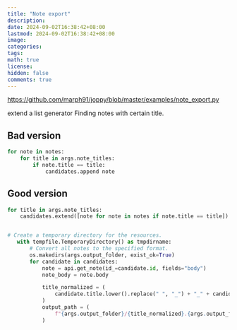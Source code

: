 ```yaml
---
title: "Note export"
description: 
date: 2024-09-02T16:38:42+08:00
lastmod: 2024-09-02T16:38:42+08:00
image: 
categories: 
tags: 
math: true
license: 
hidden: false
comments: true
---
```


https://github.com/marph91/joppy/blob/master/examples/note_export.py


 
extend a list generator
Finding notes with certain title.
## Bad version
``` python
for note in notes:
	for title in args.note_titles:
		if note.title == title:
			candidates.append note
```

## Good version

``` python
for title in args.note_titles:
    candidates.extend([note for note in notes if note.title == title])
```	

 ```python
 
# Create a temporary directory for the resources.
    with tempfile.TemporaryDirectory() as tmpdirname:
        # Convert all notes to the specified format.
        os.makedirs(args.output_folder, exist_ok=True)
        for candidate in candidates:
            note = api.get_note(id_=candidate.id, fields="body")
            note_body = note.body

            title_normalized = (
                candidate.title.lower().replace(" ", "_") + "_" + candidate.id
            )
            output_path = (
                f"{args.output_folder}/{title_normalized}.{args.output_format}"
            )
```